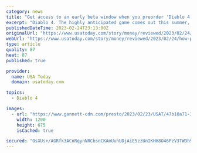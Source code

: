 ```yaml
---
category: news
title: "Get access to an early beta window when you preorder 'Diablo 4'"
excerpt: "Diablo 4. The highly anticipated game comes out this summer, on June 6, 2023, but preorders have already launched—and you can get access to the open beta a week early if you preorder."
publishedDateTime: 2023-02-24T23:13:00Z
originalUrl: "https://www.usatoday.com/story/money/reviewed/2023/02/24/how-preorder-diablo-4-get-access-march-beta/11308100002/"
webUrl: "https://www.usatoday.com/story/money/reviewed/2023/02/24/how-preorder-diablo-4-get-access-march-beta/11308100002/"
type: article
quality: 87
heat: 87
published: true

provider:
  name: USA Today
  domain: usatoday.com

topics:
  - Diablo 4

images:
  - url: "https://www.gannett-cdn.com/presto/2023/02/23/USAT/47b10a71-385c-4faa-9e3c-13532c2b8e82-diablo4.png?auto=webp&crop=2987,1681,x12,y0&format=pjpg&width=1200"
    width: 1200
    height: 675
    isCached: true

secured: "OsXUs+/AGRfk3ACnRqynNRCbsnCKAmUuhUDjAiE5zzUnIKHH8O46PzV3TWDh972o92/GyCZmuKYq1iuNQmszBxD/RcvERMnkQ5E0WstQ2QAYxUlFlfK1bWYb7cL1MgMyt6J5UCAQIIfMyr1ok/m5NF2fiNiyatN4TbLB73cLC5S4IfpCDbcDak/DidqlwLTAEmf0OZRGYyCrCLpH3+dCksqWfSo4JxSDDHn0LVtbHxZmufCF/Th40dykiQybP4LbXvGufrwrNF4IcfQ8lt/TYfurGh81osv/GRoAhfWgvLTfTgJo2iHOKvKkUmGXRBxnuB8D4n3kbMNJbIzLJQVYzwMVJgC//uUVaJi3+KeLcX4=;eNWZcLHJs6jMv/qGXiMEZw=="
---
```


